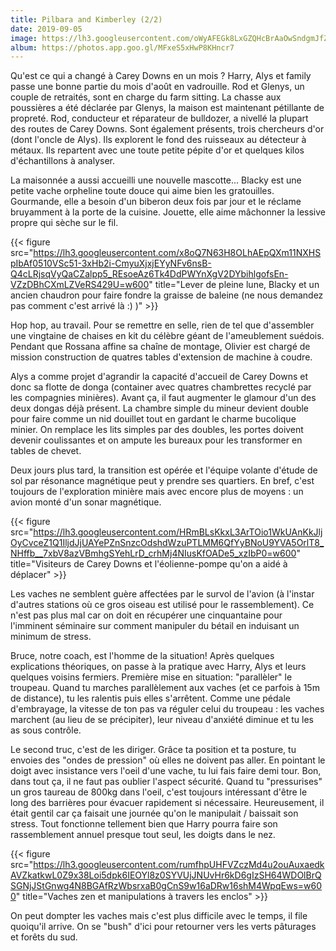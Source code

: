 ```yaml
---
title: Pilbara and Kimberley (2/2)
date: 2019-09-05
image: https://lh3.googleusercontent.com/oWyAFEGk8LxGZQHcBrAaOwSndgmJfZ7gpJ8eHrJk_rMjvb2kJ1vHj60sMPeq6KlCyuULNE2M1L_9TVg6998ZmqLNIJBldT4J7ugcaaRI4THP54LNPChlLGVsB_Pea9wzfqt18zAOakA=w600
album: https://photos.app.goo.gl/MFxeS5xHwP8KHncr7
---
```


Qu'est ce qui a changé à Carey Downs en un mois ? Harry, Alys et family passe une bonne partie du mois d'août en vadrouille. Rod et Glenys, un couple de retraités, sont en charge du farm sitting. La chasse aux poussières a été déclarée par Glenys, la maison est maintenant pétillante de propreté. Rod, conducteur et réparateur de bulldozer, a nivellé la plupart des routes de Carey Downs. Sont également présents, trois chercheurs d'or (dont l'oncle de Alys). Ils explorent le fond des ruisseaux au détecteur à métaux. Ils repartent avec une toute petite pépite d'or et quelques kilos d'échantillons à analyser. 

La maisonnée a aussi accueilli une nouvelle mascotte... Blacky est une petite vache orpheline toute douce qui aime bien les gratouilles.  Gourmande, elle a besoin d'un biberon deux fois par jour et le réclame bruyamment à la porte de la cuisine. Jouette, elle aime mâchonner la lessive propre qui sèche sur le fil.

{{< figure src="https://lh3.googleusercontent.com/x8oQ7N63H8OLhAEpQXm11NXHSpIbAf0510VSc51-3xHb2i-CmyuXjxjEYyNFv6nsB-Q4cLRjsqVyQaCZalpp5_REsoeAz6Tk4DdPWYnXgV2DYbihlgofsEn-VZzDBhCXmLZVeRS429U=w600" title="Lever de pleine lune, Blacky et un ancien chaudron pour faire fondre la graisse de baleine (ne nous demandez pas comment c'est arrivé là :) )" >}}

Hop hop, au travail. Pour se remettre en selle, rien de tel que d'assembler une vingtaine de chaises en kit du célèbre géant de l'ameublement suédois. Pendant que Rossana affine sa chaîne de montage, Olivier est chargé de mission construction de quatres tables d'extension de machine à coudre. 

Alys a comme projet d'agrandir la capacité d'accueil de Carey Downs et donc sa flotte de donga (container avec quatres chambrettes recyclé par les compagnies minières). Avant ça, il faut augmenter le glamour d'un des deux dongas déjà présent. La chambre simple du mineur devient double pour faire comme un nid douillet tout en gardant le charme bucolique minier. On remplace les lits simples par des doubles, les portes doivent devenir coulissantes et on ampute les bureaux pour les transformer en tables de chevet.

Deux jours plus tard, la transition est opérée et l'équipe volante d'étude de sol par résonance magnétique peut y prendre ses quartiers. En bref, c'est toujours de l'exploration minière mais avec encore plus de moyens : un avion monté d'un sonar magnétique.

{{< figure src="https://lh3.googleusercontent.com/HRmBLsKkxL3ArTOio1WkUAnKkJljOyCvceZ1Q1IljdJjUAYePZnSnzcOdshdWzuPTLMM6QfYyBNoU9YVA5OrlT8_NHffb__7xbV8azVBmhgSYehLrD_crhMj4NIusKfOADe5_xzIbP0=w600" title="Visiteurs de Carey Downs et l'éolienne-pompe qu'on a aidé à déplacer" >}}

Les vaches ne semblent guère affectées par le survol de l'avion (à l'instar d'autres stations où ce gros oiseau est utilisé pour le rassemblement). Ce n'est pas plus mal car on doit en récupérer une cinquantaine pour l'imminent séminaire sur comment manipuler du bétail en induisant un minimum de stress.

Bruce, notre coach, est l'homme de la situation! Après quelques explications théoriques, on passe à la pratique avec Harry, Alys et leurs quelques voisins fermiers. Première mise en situation: "parallèler" le troupeau. Quand tu marches parallèlement aux vaches (et ce parfois à 15m de distance), tu les ralentis puis elles s'arrêtent. Comme une pédale d'embrayage, la vitesse de ton pas va réguler celui du troupeau : les vaches marchent (au lieu de se précipiter), leur niveau d'anxiété diminue et tu les as sous contrôle. 

Le second truc, c'est de les diriger. Grâce ta position et ta posture, tu envoies des "ondes de pression" où elles ne doivent pas aller. En pointant le doigt avec insistance vers l'oeil d'une vache, tu lui fais faire demi tour. Bon, dans tout ça, il ne faut pas oublier l'aspect sécurité. Quand tu "pressurises" un gros taureau de 800kg dans l'oeil, c'est toujours intéressant d'être le long des barrières pour évacuer rapidement si nécessaire. Heureusement, il était gentil car ça faisait une journée qu'on le manipulait / baissait son stress. Tout fonctionne tellement bien que Harry pourra faire son rassemblement annuel presque tout seul, les doigts dans le nez.

{{< figure src="https://lh3.googleusercontent.com/rumfhpUHFVZczMd4u2ouAuxaedkAVZkatkwL0Z9x38Loi5dpk6IEOYl8z0SYVUjJNUvHr6kD6gIzSH64WDOlBrQSGNjJStGnwg4N8BGAfRzWbsrxaB0gCnS9w16aDRw16shM4WpqEws=w600" title="Vaches zen et manipulations à travers les enclos" >}}

On peut dompter les vaches mais c'est plus difficile avec le temps, il file quoiqu'il arrive. On se "bush" d'ici pour retourner vers les verts pâturages et forêts du sud. 




